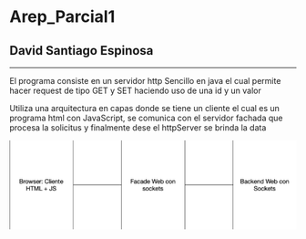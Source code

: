 # Arep_Parcial1
## David Santiago Espinosa

---
El programa  consiste en un servidor http Sencillo en java el cual permite hacer request de tipo GET y SET haciendo uso de una id y un valor

Utiliza una arquitectura en capas donde se tiene un cliente el cual es  un programa html con JavaScript, se comunica con el servidor fachada que procesa la solicitus y finalmente dese el httpServer se brinda la data

![Arquitectura](resources\1.png)
